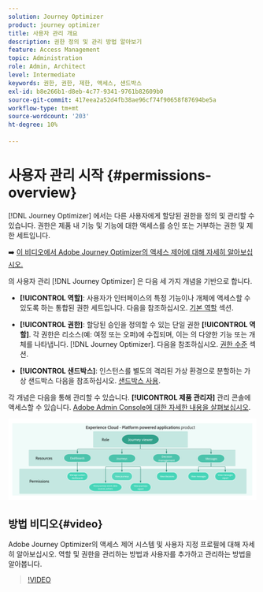 ```yaml
---
solution: Journey Optimizer
product: journey optimizer
title: 사용자 관리 개요
description: 권한 정의 및 관리 방법 알아보기
feature: Access Management
topic: Administration
role: Admin, Architect
level: Intermediate
keywords: 권한, 권한, 제한, 액세스, 샌드박스
exl-id: b8e266b1-d8eb-4c77-9341-9761b82609b0
source-git-commit: 417eea2a52d4fb38ae96cf74f90658f87694be5a
workflow-type: tm+mt
source-wordcount: '203'
ht-degree: 10%

---
```


# 사용자 관리 시작 {#permissions-overview}

[!DNL Journey Optimizer] 에서는 다른 사용자에게 할당된 권한을 정의 및 관리할 수 있습니다. 권한은 제품 내 기능 및 기능에 대한 액세스를 승인 또는 거부하는 권한 및 제한 세트입니다.

➡️ [이 비디오에서 Adobe Journey Optimizer의 액세스 제어에 대해 자세히 알아보십시오.](#video)

의 사용자 관리 [!DNL Journey Optimizer] 은 다음 세 가지 개념을 기반으로 합니다.

* **[!UICONTROL 역할]**: 사용자가 인터페이스의 특정 기능이나 개체에 액세스할 수 있도록 하는 통합된 권한 세트입니다. 다음을 참조하십시오. [기본 역할](ootb-product-profiles.md) 섹션.

* **[!UICONTROL 권한]**: 할당된 승인을 정의할 수 있는 단일 권한 **[!UICONTROL 역할]**. 각 권한은 리소스(예: 여정 또는 오퍼)에 수집되며, 이는 의 다양한 기능 또는 개체를 나타냅니다. [!DNL Journey Optimizer]. 다음을 참조하십시오. [권한 수준](high-low-permissions.md) 섹션.

* **[!UICONTROL 샌드박스]**: 인스턴스를 별도의 격리된 가상 환경으로 분할하는 가상 샌드박스 다음을 참조하십시오. [샌드박스 사용](sandboxes.md).

각 개념은 다음을 통해 관리할 수 있습니다. **[!UICONTROL 제품 관리자]** 관리 콘솔에 액세스할 수 있습니다. [Adobe Admin Console에 대한 자세한 내용을 살펴보십시오](https://helpx.adobe.com/kr/enterprise/managing/user-guide.html).

![](assets/do-not-localize/permissions_2.png)

## 방법 비디오{#video}

Adobe Journey Optimizer의 액세스 제어 시스템 및 사용자 지정 프로필에 대해 자세히 알아보십시오. 역할 및 권한을 관리하는 방법과 사용자를 추가하고 관리하는 방법을 알아봅니다.

>[!VIDEO](https://video.tv.adobe.com/v/333998?quality=12)